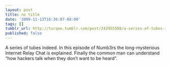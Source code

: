 ```yaml
---
layout: post
title: no title
date: '2009-11-13T16:36:07-08:00'
tags: []
tumblr_url: http://turqee.tumblr.com/post/242955508/a-series-of-tubes-indeed-in-this-episode-of
published: false
---
```

A series of tubes indeed.  In this episode of Numb3rs the long-mysterious Internet Relay Chat is explained.  Finally the common man can understand “how hackers talk when they don’t want to be heard”.
